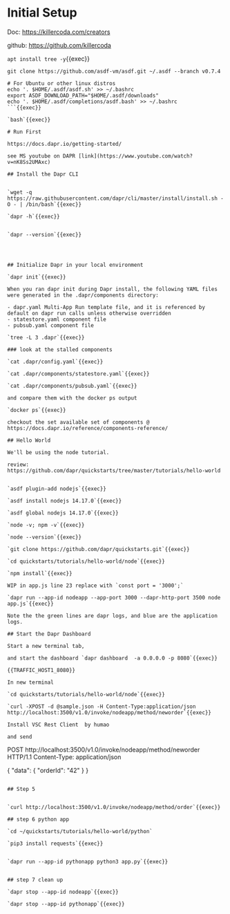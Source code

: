 
# Initial Setup

Doc: https://killercoda.com/creators

github: https://github.com/killercoda

`apt install tree -y`{{exec}}

```
git clone https://github.com/asdf-vm/asdf.git ~/.asdf --branch v0.7.4

# For Ubuntu or other linux distros
echo '. $HOME/.asdf/asdf.sh' >> ~/.bashrc
export ASDF_DOWNLOAD_PATH="$HOME/.asdf/downloads"
echo '. $HOME/.asdf/completions/asdf.bash' >> ~/.bashrc
```{{exec}}

`bash`{{exec}}

# Run First

https://docs.dapr.io/getting-started/

see MS youtube on DAPR [link](https://www.youtube.com/watch?v=nK8Ss2UMAxc)

## Install the Dapr CLI


`wget -q https://raw.githubusercontent.com/dapr/cli/master/install/install.sh -O - | /bin/bash`{{exec}}

`dapr -h`{{exec}}


`dapr --version`{{exec}}




## Initialize Dapr in your local environment

`dapr init`{{exec}}

When you ran dapr init during Dapr install, the following YAML files were generated in the .dapr/components directory:

- dapr.yaml Multi-App Run template file, and it is referenced by default on dapr run calls unless otherwise overridden
- statestore.yaml component file
- pubsub.yaml component file

`tree -L 3 .dapr`{{exec}}

### look at the stalled components

`cat .dapr/config.yaml`{{exec}}

`cat .dapr/components/statestore.yaml`{{exec}}

`cat .dapr/components/pubsub.yaml`{{exec}}

and compare them with the docker ps output

`docker ps`{{exec}}

checkout the set available set of components @ https://docs.dapr.io/reference/components-reference/

## Hello World

We'll be using the node tutorial.

review: https://github.com/dapr/quickstarts/tree/master/tutorials/hello-world


`asdf plugin-add nodejs`{{exec}}

`asdf install nodejs 14.17.0`{{exec}}

`asdf global nodejs 14.17.0`{{exec}}

`node -v; npm -v`{{exec}}

`node --version`{{exec}}

`git clone https://github.com/dapr/quickstarts.git`{{exec}}

`cd quickstarts/tutorials/hello-world/node`{{exec}}

`npm install`{{exec}}

WIP in app.js line 23 replace with `const port = '3000';`

`dapr run --app-id nodeapp --app-port 3000 --dapr-http-port 3500 node app.js`{{exec}}

Note the the green lines are dapr logs, and blue are the application logs.

## Start the Dapr Dashboard

Start a new terminal tab,

and start the dashboard `dapr dashboard  -a 0.0.0.0 -p 8080`{{exec}}

{{TRAFFIC_HOST1_8080}}

In new terminal

`cd quickstarts/tutorials/hello-world/node`{{exec}}

`curl -XPOST -d @sample.json -H Content-Type:application/json http://localhost:3500/v1.0/invoke/nodeapp/method/neworder`{{exec}}

Install VSC Rest Client  by humao

and send

```
POST http://localhost:3500/v1.0/invoke/nodeapp/method/neworder HTTP/1.1
Content-Type: application/json

{
  "data": {
    "orderId": "42"
  }
}
```

## Step 5


`curl http://localhost:3500/v1.0/invoke/nodeapp/method/order`{{exec}}

## step 6 python app

`cd ~/quickstarts/tutorials/hello-world/python`

`pip3 install requests`{{exec}}


`dapr run --app-id pythonapp python3 app.py`{{exec}}


## step 7 clean up

`dapr stop --app-id nodeapp`{{exec}}

`dapr stop --app-id pythonapp`{{exec}}

